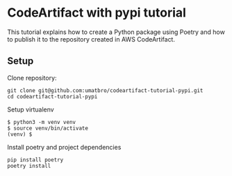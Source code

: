 # CodeArtifact with pypi tutorial

This tutorial explains how to create a Python package using Poetry and how to publish it to the repository 
created in AWS CodeArtifact.

## Setup

Clone repository:
```
git clone git@github.com:umatbro/codeartifact-tutorial-pypi.git
cd codeartifact-tutorial-pypi
```

Setup virtualenv

```
$ python3 -m venv venv
$ source venv/bin/activate
(venv) $
```

Install poetry and project dependencies
```
pip install poetry
poetry install
```
